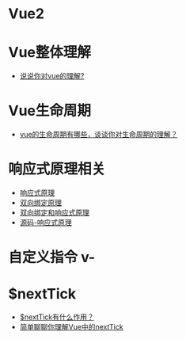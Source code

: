 # Vue2

# Vue整体理解
* [说说你对vue的理解?]()

# Vue生命周期
* [vue的生命周期有哪些，谈谈你对生命周期的理解？]()

# 响应式原理相关
* [响应式原理]()
* [双向绑定原理]()
* [双向绑定和响应式原理]()
* [源码-响应式原理]()

# 自定义指令 v-

# $nextTick

* [$nextTick有什么作用？](https://github.com/yihan12/Frontend-interview/issues/14)
* [简单聊聊你理解Vue中的nextTick](https://github.com/yihan12/Frontend-interview/issues/15)

# 
